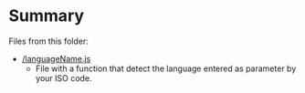 # Summary
Files from this folder:
- [/languageName.js](https://github.com/luisgbr1el/TranslatorBOT/blob/main/functions/languageName.js)
  - File with a function that detect the language entered as parameter by your ISO code.
